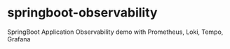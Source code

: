 # springboot-observability
SpringBoot Application Observability demo with Prometheus, Loki, Tempo, Grafana
